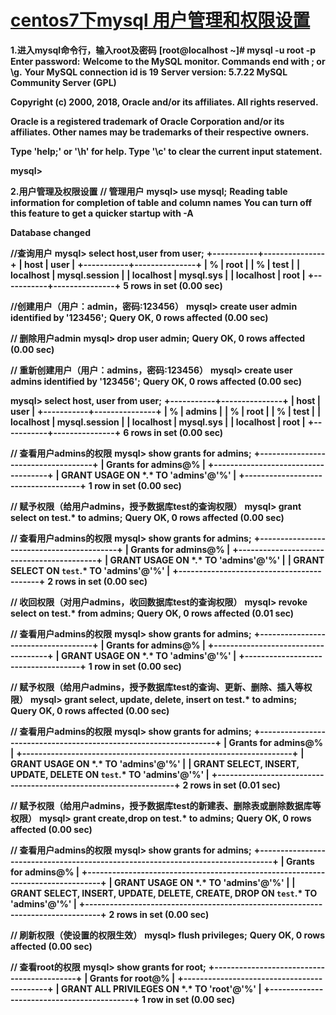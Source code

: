 # [centos7下mysql 用户管理和权限设置](https://www.cnblogs.com/dwdw/p/9934898.html)

**1.进入mysql命令行，输入root及密码**
**[root@localhost ~]# mysql -u root -p**
**Enter password:**
**Welcome to the MySQL monitor. Commands end with ; or \g.**
**Your MySQL connection id is 19**
**Server version: 5.7.22 MySQL Community Server (GPL)**

**Copyright (c) 2000, 2018, Oracle and/or its affiliates. All rights reserved.**

**Oracle is a registered trademark of Oracle Corporation and/or its**
**affiliates. Other names may be trademarks of their respective**
**owners.**

**Type 'help;' or '\h' for help. Type '\c' to clear the current input statement.**

**mysql>**

**2.用户管理及权限设置**
**// 管理用户**
**mysql> use mysql;**
**Reading table information for completion of table and column names**
**You can turn off this feature to get a quicker startup with -A**

**Database changed**

**//查询用户**
**mysql> select host,user from user;**
**+-----------+---------------+**
**| host | user |**
**+-----------+---------------+**
**| % | root |**
**| % | test |**
**| localhost | mysql.session |**
**| localhost | mysql.sys |**
**| localhost | root |**
**+-----------+---------------+**
**5 rows in set (0.00 sec)**

**//创建用户（用户：admin，密码:123456）**
**mysql> create user admin identified by '123456';**
**Query OK, 0 rows affected (0.00 sec)**

**// 删除用户admin**
**mysql> drop user admin;**
**Query OK, 0 rows affected (0.00 sec)**

**// 重新创建用户（用户：admins，密码:123456）**
**mysql> create user admins identified by '123456';**
**Query OK, 0 rows affected (0.00 sec)**

**mysql> select host, user from user;**
**+-----------+---------------+**
**| host | user |**
**+-----------+---------------+**
**| % | admins |**
**| % | root |**
**| % | test |**
**| localhost | mysql.session |**
**| localhost | mysql.sys |**
**| localhost | root |**
**+-----------+---------------+**
**6 rows in set (0.00 sec)**

**// 查看用户admins的权限**
**mysql> show grants for admins;**
**+------------------------------------+**
**| Grants for admins@% |**
**+------------------------------------+**
**| GRANT USAGE ON \*.\* TO 'admins'@'%' |**
**+------------------------------------+**
**1 row in set (0.00 sec)**

**// 赋予权限（给用户admins，授予数据库test的查询权限）**
**mysql> grant select on test.\* to admins;**
**Query OK, 0 rows affected (0.00 sec)**

**// 查看用户admins的权限**
**mysql> show grants for admins;**
**+------------------------------------------+**
**| Grants for admins@% |**
**+------------------------------------------+**
**| GRANT USAGE ON \*.\* TO 'admins'@'%' |**
**| GRANT SELECT ON `test`.\* TO 'admins'@'%' |**
**+------------------------------------------+**
**2 rows in set (0.00 sec)**

**// 收回权限（对用户admins，收回数据库test的查询权限）**
**mysql> revoke select on test.\* from admins;**
**Query OK, 0 rows affected (0.01 sec)**

**// 查看用户admins的权限**
**mysql> show grants for admins;**
**+------------------------------------+**
**| Grants for admins@% |**
**+------------------------------------+**
**| GRANT USAGE ON \*.\* TO 'admins'@'%' |**
**+------------------------------------+**
**1 row in set (0.00 sec)**

**// 赋予权限（给用户admins，授予数据库test的查询、更新、删除、插入等权限）**
**mysql> grant select, update, delete, insert on test.\* to admins;**
**Query OK, 0 rows affected (0.00 sec)**

**// 查看用户admins的权限**
**mysql> show grants for admins;**
**+------------------------------------------------------------------+**
**| Grants for admins@% |**
**+------------------------------------------------------------------+**
**| GRANT USAGE ON \*.\* TO 'admins'@'%' |**
**| GRANT SELECT, INSERT, UPDATE, DELETE ON `test`.\* TO 'admins'@'%' |**
**+------------------------------------------------------------------+**
**2 rows in set (0.01 sec)**

**// 赋予权限（给用户admins，授予数据库test的新建表、删除表或删除数据库等权限）**
**mysql> grant create,drop on test.\* to admins;**
**Query OK, 0 rows affected (0.00 sec)**

**// 查看用户admins的权限**
**mysql> show grants for admins;**
**+--------------------------------------------------------------------------------+**
**| Grants for admins@% |**
**+--------------------------------------------------------------------------------+**
**| GRANT USAGE ON \*.\* TO 'admins'@'%' |**
**| GRANT SELECT, INSERT, UPDATE, DELETE, CREATE, DROP ON `test`.\* TO 'admins'@'%' |**
**+--------------------------------------------------------------------------------+**
**2 rows in set (0.00 sec)**

**// 刷新权限（使设置的权限生效）**
**mysql> flush privileges;**
**Query OK, 0 rows affected (0.00 sec)**




**// 查看root的权限**
**mysql> show grants for root;**
**+-------------------------------------------+**
**| Grants for root@% |**
**+-------------------------------------------+**
**| GRANT ALL PRIVILEGES ON \*.\* TO 'root'@'%' |**
**+-------------------------------------------+**
**1 row in set (0.00 sec)**
